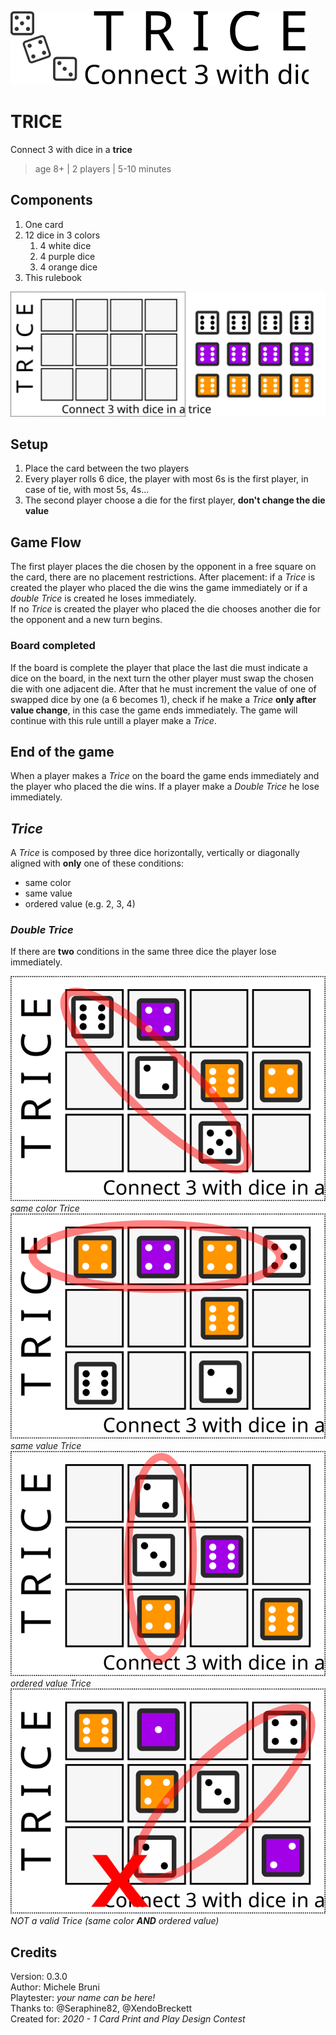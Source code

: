 ![Logo](https://raw.githubusercontent.com/migius/trice-boardgame/master/Art/logo.svg)

# TRICE
Connect 3 with dice in a **trice**
> age 8+ | 2 players | 5-10 minutes

## Components
1. One card
1. 12 dice in 3 colors
   1. 4 white dice
   1. 4 purple dice
   1. 4 orange dice
1. This rulebook

![Components](https://raw.githubusercontent.com/migius/trice-boardgame/master/Art/components.svg)

## Setup
1. Place the card between the two players
1. Every player rolls 6 dice, the player with most 6s is the first player, in case of tie, with most 5s, 4s...
1. The second player choose a die for the first player, __don't change the die value__

## Game Flow
The first player places the die chosen by the opponent in a free square on the card, there are no placement restrictions. After placement: if a _Trice_ is created the player who placed the die wins the game immediately or if a _double Trice_ is created he loses immediately.  
If no _Trice_ is created the player who placed the die chooses another die for the opponent and a new turn begins.
### Board completed
If the board is complete the player that place the last die must indicate a dice on the board, in the next turn the other player must swap the chosen die with one adjacent die. After that he must increment the value of one of swapped dice by one (a 6 becomes 1), check if he make a _Trice_ **only after value change**, in this case the game ends immediately. The game will continue with this rule untill a player make a _Trice_.

## End of the game
When a player makes a _Trice_ on the board the game ends immediately and the player who placed the die wins. If a player make a _Double Trice_ he lose immediately.

## _Trice_
A _Trice_ is composed by three dice horizontally, vertically or diagonally aligned with __only__ one of these conditions:
* same color
* same value
* ordered value (e.g. 2, 3, 4)

### _Double Trice_
If there are __two__ conditions in the same three dice the player lose immediately.

![Example 1](https://raw.githubusercontent.com/migius/trice-boardgame/master/Art/example1.svg)  
_same color Trice_  
![Example 2](https://raw.githubusercontent.com/migius/trice-boardgame/master/Art/example2.svg)  
_same value Trice_  
![Example 3](https://raw.githubusercontent.com/migius/trice-boardgame/master/Art/example3.svg)  
_ordered value Trice_  
![Example 4](https://raw.githubusercontent.com/migius/trice-boardgame/master/Art/example4.svg)  
_NOT a valid Trice (same color **AND** ordered value)_

## Credits
Version: 0.3.0  
Author: Michele Bruni  
Playtester: _your name can be here!_  
Thanks to: @Seraphine82, @XendoBreckett  
Created for: _2020 - 1 Card Print and Play Design Contest_
